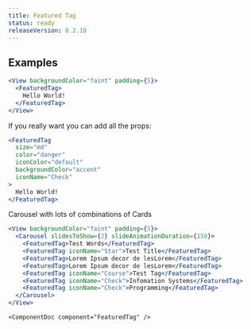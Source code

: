 ```yaml
---
title: Featured Tag
status: ready
releaseVersion: 0.2.18
---
```


## Examples

```.jsx
<View backgroundColor="faint" padding={5}>
  <FeaturedTag>
    Hello World!
  </FeaturedTag>
</View>
```

If you really want you can add all the props:
```.jsx
<FeaturedTag
  size="md"
  color="danger"
  iconColor="default"
  backgroundColor="accent"
  iconName="Check"
>
  Hello World!
</FeaturedTag>
```

Carousel with lots of combinations of Cards
```.jsx
<View backgroundColor="faint" padding={5}>
  <Carousel slidesToShow={2} slideAnimationDuration={150}>
    <FeaturedTag>Test Words</FeaturedTag>
    <FeaturedTag iconName="Star">Test Title</FeaturedTag>
    <FeaturedTag>Lorem Ipsum decor de lesLorem</FeaturedTag>
    <FeaturedTag>Lorem Ipsum decor de lesLorem</FeaturedTag>
    <FeaturedTag iconName="Course">Test Tag</FeaturedTag>
    <FeaturedTag iconName="Check">Infomation Systems</FeaturedTag>
    <FeaturedTag iconName="Check">Programming</FeaturedTag>
  </Carousel>
</View>
```


```!jsx
<ComponentDoc component="FeaturedTag" />
```